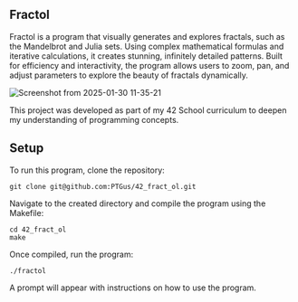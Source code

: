 ## Fractol
Fractol is a program that visually generates and explores fractals, such as the Mandelbrot and Julia sets. Using complex mathematical formulas and iterative calculations, it creates stunning, infinitely detailed patterns. Built for efficiency and interactivity, the program allows users to zoom, pan, and adjust parameters to explore the beauty of fractals dynamically.

![Screenshot from 2025-01-30 11-35-21](https://github.com/user-attachments/assets/db25fc23-76c6-4714-b9ff-e188d83423c6)

This project was developed as part of my 42 School curriculum to deepen my understanding of programming concepts.

## Setup
To run this program, clone the repository:
```
git clone git@github.com:PTGus/42_fract_ol.git
```
Navigate to the created directory and compile the program using the Makefile:
```
cd 42_fract_ol  
make
```
Once compiled, run the program:
```
./fractol
```
A prompt will appear with instructions on how to use the program.
